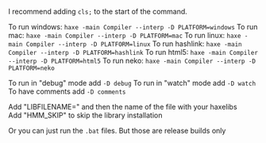 I recommend adding `cls;` to the start of the command.

To run windows: `haxe -main Compiler --interp -D PLATFORM=windows`
To run mac: `haxe -main Compiler --interp -D PLATFORM=mac`
To run linux: `haxe -main Compiler --interp -D PLATFORM=linux`
To run hashlink: `haxe -main Compiler --interp -D PLATFORM=hashlink`
To run html5: `haxe -main Compiler --interp -D PLATFORM=html5`
To run neko: `haxe -main Compiler --interp -D PLATFORM=neko`

To run in "debug" mode add `-D debug`
To run in "watch" mode add `-D watch`
To have comments add `-D comments`

Add "LIBFILENAME=" and then the name of the file with your haxelibs  
Add "HMM_SKIP" to skip the library installation

Or you can just run the `.bat` files. But those are release builds only